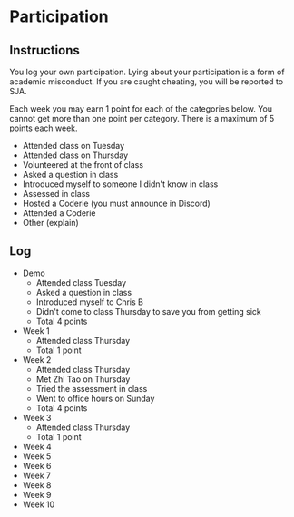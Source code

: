 Participation
=============

## Instructions ##

You log your own participation. Lying about your participation is a form of
academic misconduct. If you are caught cheating, you will be reported to SJA.

Each week you may earn 1 point for each of the categories below. You cannot get
more than one point per category. There is a maximum of 5 points each week.

+ Attended class on Tuesday
+ Attended class on Thursday
+ Volunteered at the front of class
+ Asked a question in class
+ Introduced myself to someone I didn't know in class
+ Assessed in class
+ Hosted a Coderie (you must announce in Discord)
+ Attended a Coderie
+ Other (explain)

## Log ##

- Demo
	+ Attended class Tuesday
	+ Asked a question in class
	+ Introduced myself to Chris B
	+ Didn't come to class Thursday to save you from getting sick
	+ Total 4 points
- Week 1
	+ Attended class Thursday
	+ Total 1 point
- Week 2
	+ Attended class Thursday
	+ Met Zhi Tao on Thursday
	+ Tried the assessment in class 
	+ Went to office hours on Sunday
	+ Total 4 points
- Week 3
	+ Attended class Thursday
	+ Total 1 point
- Week 4
- Week 5
- Week 6
- Week 7
- Week 8
- Week 9
- Week 10
